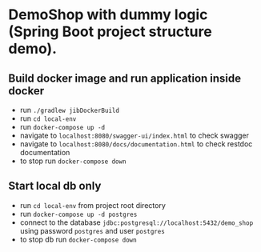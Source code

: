 # DemoShop with dummy logic (Spring Boot project structure demo). 

## Build docker image and run application inside docker

* run `./gradlew jibDockerBuild`
* run `cd local-env`
* run  `docker-compose up -d`
* navigate to `localhost:8080/swagger-ui/index.html` to check swagger
* navigate to `localhost:8080/docs/documentation.html` to check restdoc documentation 
* to stop run `docker-compose down`


## Start local db only

* run `cd local-env` from project root directory
* run `docker-compose up -d postgres`
* connect to the database `jdbc:postgresql://localhost:5432/demo_shop` using password `postgres` and user `postgres`
* to stop db run `docker-compose down`

